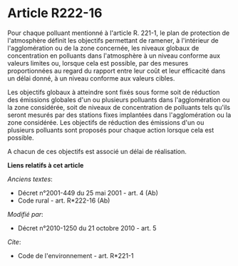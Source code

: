 # Article R222-16

Pour chaque polluant mentionné à l'article R. 221-1, le plan de protection de l'atmosphère définit les objectifs permettant
de ramener, à l'intérieur de l'agglomération ou de la zone concernée, les niveaux globaux de concentration en polluants dans
l'atmosphère à un niveau conforme aux valeurs limites ou, lorsque cela est possible, par des mesures proportionnées au regard
du rapport entre leur coût et leur efficacité dans un délai donné, à un niveau conforme aux valeurs cibles. 

Les objectifs globaux à atteindre sont fixés sous forme soit de réduction des émissions globales d'un ou plusieurs polluants
dans l'agglomération ou la zone considérée, soit de niveaux de concentration de polluants tels qu'ils seront mesurés par des
stations fixes implantées dans l'agglomération ou la zone considérée. Les objectifs de réduction des émissions d'un ou
plusieurs polluants sont proposés pour chaque action lorsque cela est possible.

A chacun de ces objectifs est associé un délai de réalisation.

**Liens relatifs à cet article**

_Anciens textes_:

  - Décret n°2001-449 du 25 mai 2001 - art. 4 (Ab)
  - Code rural - art. R*222-16 (Ab)

_Modifié par_:

  - Décret n°2010-1250 du 21 octobre 2010 - art. 5

_Cite_:

  - Code de l'environnement - art. R*221-1
